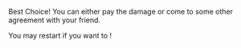 Best Choice! You can either pay the damage or come to some other agreement with your friend. 

You may restart if you want to !
